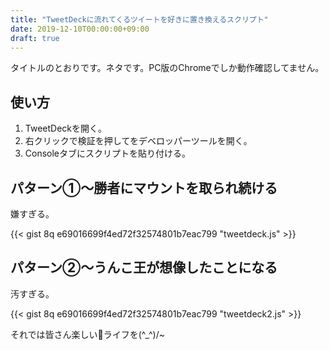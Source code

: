 ```yaml
---
title: "TweetDeckに流れてくるツイートを好きに置き換えるスクリプト"
date: 2019-12-10T00:00:00+09:00
draft: true
---
```


タイトルのとおりです。ネタです。PC版のChromeでしか動作確認してません。

<!--more-->
## 使い方
1. TweetDeckを開く。
2. 右クリックで検証を押してをデベロッパーツールを開く。
3. Consoleタブにスクリプトを貼り付ける。

## パターン①〜勝者にマウントを取られ続ける
嫌すぎる。

{{< gist 8q e69016699f4ed72f32574801b7eac799 "tweetdeck.js" >}}

## パターン②〜うんこ王が想像したことになる
汚すぎる。

{{< gist 8q e69016699f4ed72f32574801b7eac799 "tweetdeck2.js" >}}

それでは皆さん楽しい💩ライフを(^_^)/~